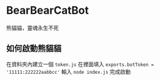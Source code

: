 # BearBearCatBot
熊貓貓，靈魂永生不死

## 如何啟動熊貓貓
在資料夾內建立一個 `token.js` 在裡面填入 `exports.botToken = '11111:222222aabbcc'`
輸入 `node index.js` 完成啟動

